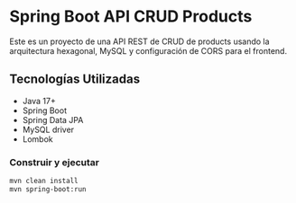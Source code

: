 # Spring Boot API CRUD Products

Este es un proyecto de una API REST de CRUD de products usando la arquitectura hexagonal, MySQL y configuración de CORS para el frontend.

## Tecnologías Utilizadas
- Java 17+
- Spring Boot
- Spring Data JPA
- MySQL driver
- Lombok

### Construir y ejecutar
```sh
mvn clean install
mvn spring-boot:run
```
